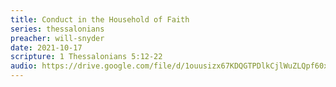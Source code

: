 ```yaml
---
title: Conduct in the Household of Faith
series: thessalonians
preacher: will-snyder
date: 2021-10-17
scripture: 1 Thessalonians 5:12-22
audio: https://drive.google.com/file/d/1ouusizx67KDQGTPDlkCjlWuZLQpf60xb/view
---
```

